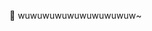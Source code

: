 
🙉 wuwuwuwuwuwuwuwuwuw~

<!---
SohaiGill/SohaiGill is a ✨ special ✨ repository because its `README.md` (this file) appears on your GitHub profile.
You can click the Preview link to take a look at your changes.
--->
